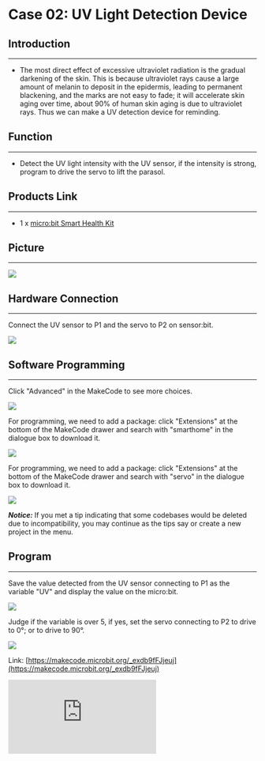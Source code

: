 ﻿# Case 02: UV Light Detection Device


##  Introduction
---

- The most direct effect of excessive ultraviolet radiation is the gradual darkening of the skin. This is because ultraviolet rays cause a large amount of melanin to deposit in the epidermis, leading to permanent blackening, and the marks are not easy to fade; it will accelerate skin aging over time, about 90% of human skin aging is due to ultraviolet rays. Thus we can make a UV detection device for reminding.

## Function
---

- Detect the UV light intensity with the UV sensor, if the intensity is strong, program to drive the servo to lift the parasol.

## Products Link
---
- 1 x [micro:bit Smart Health Kit](https://shop.elecfreaks.com/products/elecfreaks-micro-bit-smart-health-kit-without-micro-bit-board?_pos=1&_sid=2b45d49aa&_ss=r)

## Picture
---
![](https://wiki-media-ef.oss-cn-hongkong.aliyuncs.com/docs/microbit/wisdom-life/microbit-smart-health-kit/images/microbit-Smart-Health-Kit-case-01-02.png)

## Hardware Connection
---

Connect the UV sensor to P1 and the servo to P2 on sensor:bit.

![](https://wiki-media-ef.oss-cn-hongkong.aliyuncs.com/docs/microbit/wisdom-life/microbit-smart-health-kit/images/microbit-Smart-Health-Kit-case-02-03.png)

## Software Programming
---

Click "Advanced" in the MakeCode to see more choices.

![](https://wiki-media-ef.oss-cn-hongkong.aliyuncs.com/docs/microbit/wisdom-life/microbit-smart-health-kit/images/microbit-Smart-Health-Kit-case-01-04.png)

For programming, we need to add a package: click "Extensions" at the bottom of the MakeCode drawer and search with "smarthome" in the dialogue box to download it.

![](https://wiki-media-ef.oss-cn-hongkong.aliyuncs.com/docs/microbit/wisdom-life/microbit-smart-health-kit/images/microbit-Smart-Health-Kit-case-01-05.png)

For programming, we need to add a package: click "Extensions" at the bottom of the MakeCode drawer and search with "servo" in the dialogue box to download it.

![](https://wiki-media-ef.oss-cn-hongkong.aliyuncs.com/docs/microbit/wisdom-life/microbit-smart-health-kit/images/microbit-Smart-Health-Kit-case-01-06.png)

***Notice:*** If you met a tip indicating that some codebases would be deleted due to incompatibility, you may continue as the tips say or create a new project in the menu.

## Program
---

Save the value detected from the UV sensor connecting to P1 as the variable "UV" and display the value on the micro:bit.

![](https://wiki-media-ef.oss-cn-hongkong.aliyuncs.com/docs/microbit/wisdom-life/microbit-smart-health-kit/images/microbit-Smart-Health-Kit-case-02-07.png)

Judge if the variable is over 5, if yes, set the servo connecting to P2 to drive to 0°; or to drive to 90°.

![](https://wiki-media-ef.oss-cn-hongkong.aliyuncs.com/docs/microbit/wisdom-life/microbit-smart-health-kit/images/microbit-Smart-Health-Kit-case-02-08.png)

Link: [https://makecode.microbit.org/_exdb9fFJjeuj](https://makecode.microbit.org/_exdb9fFJjeuj)

<div
    style={{
        position: 'relative',
        paddingBottom: '60%',
        overflow: 'hidden',
    }}
>
    <iframe
        src="https://makecode.microbit.org/_exdb9fFJjeuj"
        frameborder="0"
        sandbox="allow-popups allow-forms allow-scripts allow-same-origin"
        style={{
            position: 'absolute',
            width: '100%',
            height: '100%',
        }}
    />
</div>

## Result
---
- If the intensity of the UV light is strong, program to lift the parasol.
